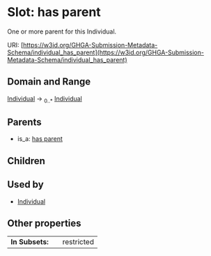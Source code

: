 
# Slot: has parent


One or more parent for this Individual.

URI: [https://w3id.org/GHGA-Submission-Metadata-Schema/individual_has_parent](https://w3id.org/GHGA-Submission-Metadata-Schema/individual_has_parent)


## Domain and Range

[Individual](Individual.md) &#8594;  <sub>0..\*</sub> [Individual](Individual.md)

## Parents

 *  is_a: [has parent](has_parent.md)

## Children


## Used by

 * [Individual](Individual.md)

## Other properties

|  |  |  |
| --- | --- | --- |
| **In Subsets:** | | restricted |

